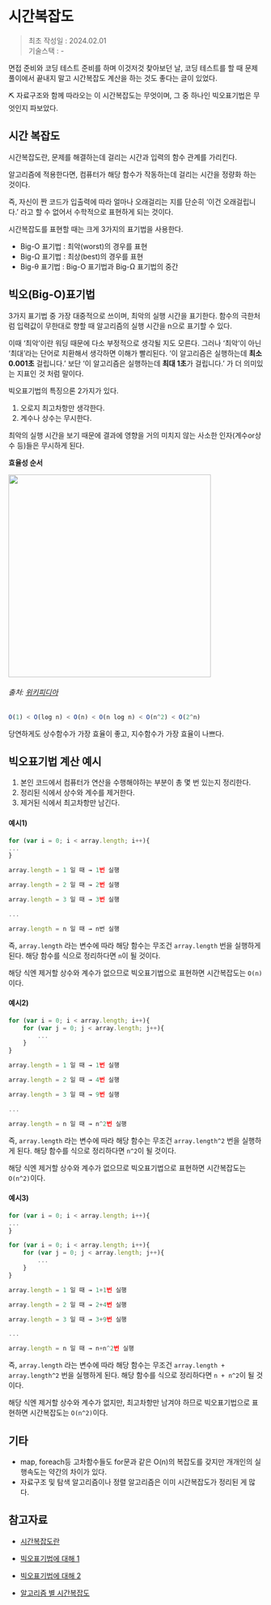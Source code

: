 시간복잡도
========

> 최초 작성일 : 2024.02.01   
기술스택 : -
> 

면접 준비와 코딩 테스트 준비를 하며 이것저것 찾아보던 날, 코딩 테스트를 할 때 문제풀이에서 끝내지 말고 시간복잡도 계산을 하는 것도 좋다는 글이 있었다.

⛏️ 자료구조와 함께 따라오는 이 시간복잡도는 무엇이며, 그 중 하나인 빅오표기법은 무엇인지 파보았다. 

**시간 복잡도**
---

시간복잡도란, 문제를 해결하는데 걸리는 시간과 입력의 함수 관계를 가리킨다. 

알고리즘에 적용한다면, 컴퓨터가 해당 함수가 작동하는데 걸리는 시간을 정량화 하는 것이다. 

즉, 자신이 짠 코드가 입출력에 따라 얼마나 오래걸리는 지를 단순히 ‘이건 오래걸립니다.’ 라고 할 수 없어서 수학적으로 표현하게 되는 것이다.

시간복잡도를 표현할 때는 크게 3가지의 표기법을 사용한다.

- Big-O 표기법 : 최악(worst)의 경우를 표현
- Big-Ω 표기법 : 최상(best)의 경우를 표현
- Big-θ 표기법 : Big-O 표기법과 Big-Ω 표기법의 중간

**빅오(Big-O)표기법**
---

3가지 표기법 중 가장 대중적으로 쓰이며, 최악의 실행 시간을 표기한다. 함수의 극한처럼 입력값이 무한대로 향할 때 알고리즘의 실행 시간을 n으로 표기할 수 있다. 

이때 ‘최악’이란 워딩 때문에 다소 부정적으로 생각될 지도 모른다. 그러나 ‘최악’이 아닌 ‘최대’라는 단어로 치환해서 생각하면 이해가 빨리된다. ‘이 알고리즘은 실행하는데 **최소 0.001초** 걸립니다.’ 보단 ‘이 알고리즘은 실행하는데 **최대 1초**가 걸립니다.’ 가 더 의미있는 지표인 것 처럼 말이다.

빅오표기법의 특징으론 2가지가 있다.

1. 오로지 최고차항만 생각한다.
2. 계수나 상수는 무시한다.

최악의 실행 시간을 보기 때문에 결과에 영향을 거의 미치지 않는 사소한 인자(계수or상수 등)들은 무시하게 된다.

**효율성 순서**

<img src="https://github.com/dhyoum-turtle/study-code/assets/125673596/730d7089-6b9a-441e-99b2-a9f0b5c9bc3a" width="400" />   

###### 출처: [위키피디아](https://en.wikipedia.org/wiki/Time_complexity)

```jsx
O(1) < O(log n) < O(n) < O(n log n) < O(n^2) < O(2^n)
```

당연하게도 상수함수가 가장 효율이 좋고, 지수함수가 가장 효율이 나쁘다. 

**빅오표기법 계산 예시**
---

1. 본인 코드에서 컴퓨터가 연산을 수행해야하는 부분이 총 몇 번 있는지 정리한다. 
2. 정리된 식에서 상수와 계수를 제거한다.
3. 제거된 식에서 최고차항만 남긴다.

#### 예시1) 

```jsx
for (var i = 0; i < array.length; i++){
...
}
```

```jsx
array.length = 1 일 때 → 1번 실행

array.length = 2 일 때 → 2번 실행

array.length = 3 일 때 → 3번 실행

...

array.length = n 일 때 → n번 실행
```

즉, `array.length` 라는 변수에 따라 해당 함수는 무조건 `array.length` 번을 실행하게 된다. 해당 함수를 식으로 정리하다면 `n`이 될 것이다.

해당 식엔 제거할 상수와 계수가 없으므로 빅오표기법으로 표현하면 시간복잡도는 `O(n)`이다.

#### 예시2)

```jsx
for (var i = 0; i < array.length; i++){
    for (var j = 0; j < array.length; j++){
        ...
    }
}
```

```jsx
array.length = 1 일 때 → 1번 실행 

array.length = 2 일 때 → 4번 실행

array.length = 3 일 때 → 9번 실행

...

array.length = n 일 때 → n^2번 실행
```

즉, `array.length` 라는 변수에 따라 해당 함수는 무조건 `array.length^2` 번을 실행하게 된다. 해당 함수를 식으로 정리하다면 `n^2`이 될 것이다.

해당 식엔 제거할 상수와 계수가 없으므로 빅오표기법으로 표현하면 시간복잡도는 `O(n^2)`이다.

#### 예시3)

```jsx
for (var i = 0; i < array.length; i++){
...
}

for (var i = 0; i < array.length; i++){
    for (var j = 0; j < array.length; j++){
        ...
    }
}
```

```jsx
array.length = 1 일 때 → 1+1번 실행 

array.length = 2 일 때 → 2+4번 실행

array.length = 3 일 때 → 3+9번 실행

...

array.length = n 일 때 → n+n^2번 실행
```

즉, `array.length` 라는 변수에 따라 해당 함수는 무조건 `array.length + array.length^2` 번을 실행하게 된다. 해당 함수를 식으로 정리하다면 `n + n^2`이 될 것이다.

해당 식엔 제거할 상수와 계수가 없지만, 최고차항만 남겨야 하므로 빅오표기법으로 표현하면 시간복잡도는 `O(n^2)`이다.

**기타**
---

- map, foreach등 고차함수들도 for문과 같은 O(n)의 복잡도를 갖지만 개개인의 실행속도는 약간의 차이가 있다.
- 자료구조 및 탐색 알고리즘이나 정렬 알고리즘은 이미 시간복잡도가 정리된 게 많다.

**참고자료**
---

- [시간복잡도란](https://ko.wikipedia.org/wiki/%EC%8B%9C%EA%B0%84_%EB%B3%B5%EC%9E%A1%EB%8F%84)
        
- [빅오표기법에 대해 1](https://www.freecodecamp.org/korean/news/big-o-notation-why-it-matters-and-why-it-doesnt-1674cfa8a23c/)

- [빅오표기법에 대해 2](https://noahlogs.tistory.com/27)
    
- [알고리즘 별 시간복잡도](https://dingrr.com/blog/post/%EC%95%8C%EA%B3%A0%EB%A6%AC%EC%A6%98%EC%8B%9C%EA%B0%84%EB%B3%B5%EC%9E%A1%EB%8F%84-big-o)
    
